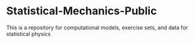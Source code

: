# Statistical-Mechanics-Public
This is a repository for computational models, exercise sets, and data for statistical physics
